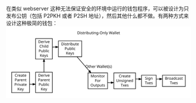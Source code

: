 在类似 webserver 这种无法保证安全的环境中运行的钱包程序，可以被设计为只发布公钥（包括 P2PKH 或者 P2SH 地址），然后其他什么都不做。有两种方式来设计这种极简的钱包：
![](/assets/en-wallets-distributing-only.svg)
